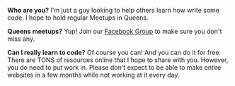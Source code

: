 **Who are you?** I'm just a guy looking to help others learn how write some code. I hope to hold regular Meetups in Queens.

**Queens meetups?** Yup! Join our [Facebook Group](https://www.facebook.com/groups/free.code.camp.queens.ny/) to make sure you don't miss any.

**Can I really learn to code?** Of course you can! And you can do it for free. There are TONS of resources online that I hope to share with you.
However, you do need to put work in. Please don't expect to be able to make entire websites in a few months while not working at it every day.
